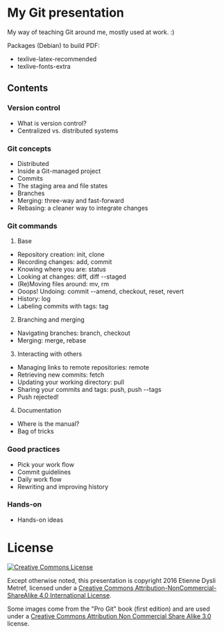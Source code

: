 # My Git presentation #

My way of teaching Git around me, mostly used at work. :)

Packages (Debian) to build PDF:
- texlive-latex-recommended
- texlive-fonts-extra

## Contents ##

### Version control ###

- What is version control?
- Centralized vs. distributed systems

### Git concepts ###

- Distributed
- Inside a Git-managed project
- Commits
- The staging area and file states
- Branches
- Merging: three-way and fast-forward
- Rebasing: a cleaner way to integrate changes

### Git commands ###

1. Base
 - Repository creation: init, clone
 - Recording changes: add, commit
 - Knowing where you are: status
 - Looking at changes: diff, diff --staged
 - (Re)Moving files around: mv, rm
 - Ooops! Undoing: commit --amend, checkout, reset, revert
 - History: log
 - Labeling commits with tags: tag
2. Branching and merging
 - Navigating branches: branch, checkout
 - Merging: merge, rebase
3. Interacting with others
 - Managing links to remote repositories: remote
 - Retrieving new commits: fetch
 - Updating your working directory: pull
 - Sharing your commits and tags: push, push --tags
 - Push rejected!
4. Documentation
 - Where is the manual?
 - Bag of tricks

### Good practices ###

- Pick your work flow
- Commit guidelines
- Daily work flow
- Rewriting and improving history

### Hands-on ###

- Hands-on ideas

# License #

[![Creative Commons License](https://i.creativecommons.org/l/by-nc-sa/4.0/88x31.png)][license]

Except otherwise noted, this presentation is copyright 2016 Etienne Dysli Metref, licensed under a [Creative Commons Attribution-NonCommercial-ShareAlike 4.0 International License][license].

Some images come from the "Pro Git" book (first edition) and are used under a [Creative Commons Attribution Non Commercial Share Alike 3.0](http://creativecommons.org/licenses/by-nc-sa/3.0/) license.

[license]: http://creativecommons.org/licenses/by-nc-sa/4.0/ "Creative Commons License"
